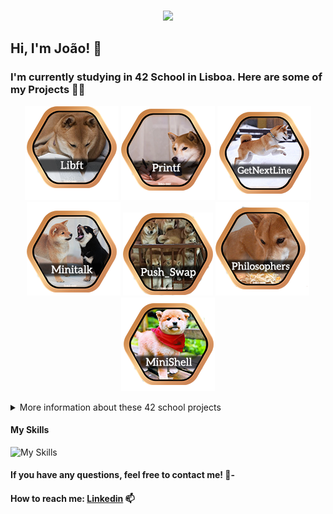 <p align="center">
<br>
<img src="https://readme-typing-svg.herokuapp.com/?size=25&color=2586F7&center=true&vCenter=true&lines=Welcome+to+my+Github">
</a>

## Hi, I'm João! 🤝

### I'm currently studying in 42 School in Lisboa. Here are some of my Projects 🧑‍💻


<div align="center">
  
<a href="https://github.com/joao-per/libft">![42 Libft](https://github.com/joao-per/joao-per/blob/main/Badges/Libft.png)</a>
<a href="https://github.com/joao-per/printf">![42 Printf](https://github.com/joao-per/joao-per/blob/main/Badges/Printf.png)</a>
<a href="https://github.com/joao-per/get_next_line">![42 GNL](https://github.com/joao-per/joao-per/blob/main/Badges/GetNextLine.png)</a>
<a href="https://github.com/joao-per/minitalk">![42 Minitalk](https://github.com/joao-per/joao-per/blob/main/Badges/Minitalk.png)</a>
<a href="https://github.com/joao-per/push_swap">![42 PushSwap](https://github.com/joao-per/joao-per/blob/main/Badges/Push_Swap.png)</a>
<a href="https://github.com/joao-per/philosophers">![42 Philosopher](https://github.com/joao-per/joao-per/blob/main/Badges/Philosophers.png)</a>
<a href="https://github.com/joao-per/minishell">![42 Minishell](https://github.com/joao-per/joao-per/blob/main/Badges/Minishell.png)</a>

</div>

<div align="center">

</div>
<details>
<summary>More information about these 42 school projects</summary>

| Project                                                  |  Language  | Grade| Description                                                           |
|----------------------------------------------------------|------------|------|-----------------------------------------------------------------------|
| [libft](https://github.com/joao-per/libft)               | C          | 125% | Create a library of basic functions.                                  |
| [GNL](https://github.com/joao-per/get_next_line)         | C          | 125% | Read a single line from a file descriptor, can be used in a loop.     |
| [ft_printf](https://github.com/joao-per/ft_printf)       | C          | 100% | Recode the standard C library function, printf.                       |
| born2beroot                                              | Shell, CLI | 120% | Create a virtual machine to host a Debian server.                     |
| [minitalk](https://github.com/joao-per/minitalk)         | C          | 125% | Make 2 terminals talk.                                                |
| [push_swap](https://github.com/joao-per/push_swap)       | C          | 125% | Sort Numbers in a stack.                                              |
| [so_long](https://github.com/joao-per/so_long)           | C          | 123% | Short 2D game in C                                                    |
| [minishell](https://github.com/joao-per/minishell)       | C          | 101% | Replicate bash terminal in C                                          |
| [philosophers](https://github.com/joao-per/philosophers) | C          | 100% | Threads in C                                                          |

</details>

#### My Skills

![My Skills](https://skillicons.dev/icons?i=js,html,css,c,cs,py,mysql,java)

#### If you have any questions, feel free to contact me! 💌-
#### How to reach me: [Linkedin](https://www.linkedin.com/in/pereirajoão/) 📫


